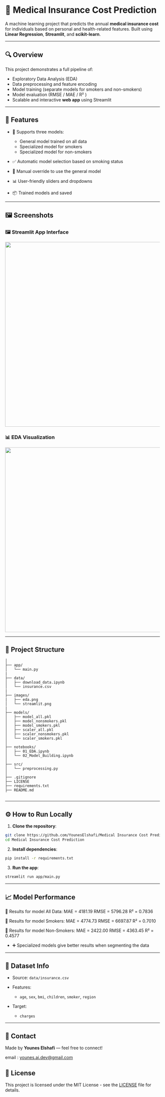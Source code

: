 # 💼 Medical Insurance Cost Prediction

A machine learning project that predicts the annual **medical insurance cost** for individuals based on personal and health-related features. Built using **Linear Regression**, **Streamlit**, and **scikit-learn**.

---

## 🔍 Overview

This project demonstrates a full pipeline of:

* Exploratory Data Analysis (EDA)
* Data preprocessing and feature encoding
* Model training (separate models for smokers and non-smokers)
* Model evaluation (RMSE  / MAE /  R² )
* Scalable and interactive **web app** using Streamlit

---

## 🚀 Features

* 🔄 Supports three models:

  * General model trained on all data
  * Specialized model for smokers
  * Specialized model for non-smokers
* ✅ Automatic model selection based on smoking status
* 🔁 Manual override to use the general model
* 📊 User-friendly sliders and dropdowns
* 📦 Trained models and saved 

---

## 🖼 Screenshots


### 🖼 Streamlit App Interface
<img src="images/streamlit.png" width="600"/>

### 📊 EDA Visualization
<img src="images/eda.png" width="600"/>


---

## 📂 Project Structure

```
│
├── app/
│   └── main.py     
|
├── data/
│   ├── download_data.ipynb
│   └── insurance.csv
|
├── images/
|   ├── eda.png
│   └── streamlit.png
|
├── models/
│   ├── model_all.pkl
│   ├── model_nonsmokers.pkl
│   ├── model_smokers.pkl
│   ├── scaler_all.pkl
│   ├── scaler_nonsmokers.pkl
│   └── scaler_smokers.pkl
│
├── notebooks/
│   ├── 01_EDA.ipynb                
│   └── 02_Model_Building.ipynb     
│
├── src/
│   └── preprocessing.py            
│
├── .gitignore           
├── LICENSE               
├── requirements.txt                
├── README.md               
        

```

---

## ⚙️ How to Run Locally

1. **Clone the repository**:

```bash
git clone https://github.com/YounesElshafi/Medical Insurance Cost Prediction.git
cd Medical Insurance Cost Prediction
```

2. **Install dependencies**:

```bash
pip install -r requirements.txt
```

3. **Run the app**:

```bash
streamlit run app/main.py
```

---

## 📈 Model Performance

🔹 Results for model All Data:
   MAE  = 4181.19
   RMSE = 5796.28
   R²   = 0.7836

🔹 Results for model  Smokers:
   MAE  = 4774.73
   RMSE = 6697.87
   R²   = 0.7010

🔹 Results for model Non-Smokers:
   MAE  = 2422.00
   RMSE = 4363.45
   R²   = 0.4577

* ➕ Specialized models give better results when segmenting the data

---

## 📁 Dataset Info

* Source: `data/insurance.csv`
* Features:
  * `age`, `sex`, `bmi`, `children`, `smoker`, `region`

* Target:
  * `charges`


---

## 📧 Contact

Made by **Younes Elshafi** — feel free to connect!

email : younes.ai.dev@gmail.com


## 📄 License

This project is licensed under the MIT License - see the [LICENSE](LICENSE) file for details.
